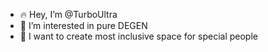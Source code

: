 - 🔥 Hey, I’m @TurboUltra
- 👀 I’m interested in pure DEGEN
- 🌱 I want to create most inclusive space for special people
